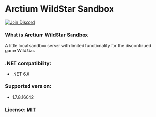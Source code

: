 # Arctium WildStar Sandbox

[![Join Discord](https://img.shields.io/badge/discord-join-7289DA.svg)](https://arctium.io/discord)

### What is Arctium WildStar Sandbox
A little local sandbox server with limited functionality for the discontinued game WildStar.

### .NET compatibility:
- .NET 6.0

### Supported version:
- 1.7.8.16042

### License: [MIT](LICENSE.md)
